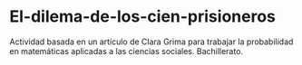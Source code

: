 # El-dilema-de-los-cien-prisioneros
Actividad basada en un artículo de Clara Grima para trabajar la probabilidad en matemáticas aplicadas a las ciencias sociales. Bachillerato. 
